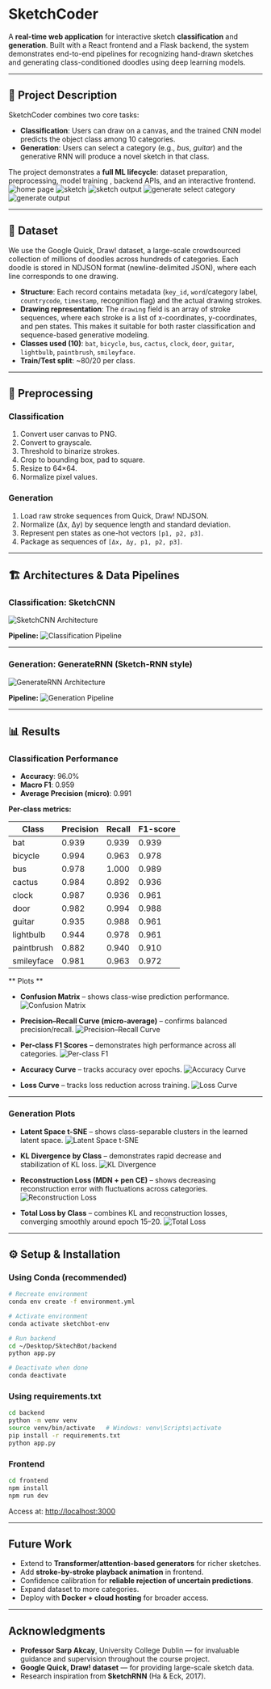 # SketchCoder

A **real-time web application** for interactive sketch **classification** and **generation**. Built with a React frontend and a Flask backend, the system demonstrates end-to-end pipelines for recognizing hand-drawn sketches and generating class-conditioned doodles using deep learning models.

---

## 📖 Project Description

SketchCoder combines two core tasks:

* **Classification**: Users can draw on a canvas, and the trained CNN model predicts the object class among 10 categories.
* **Generation**: Users can select a category (e.g., *bus*, *guitar*) and the generative RNN will produce a novel sketch in that class.

The project demonstrates a **full ML lifecycle**: dataset preparation, preprocessing, model training , backend APIs, and an interactive frontend.
![home page](backend/screenshots/Screenshot%202025-08-18%20at%2020.18.45.png)
![sketch](backend/screenshots/Screenshot%202025-08-18%20at%2020.20.23.png)
![sketch output](backend/screenshots/Screenshot%202025-08-18%20at%2020.20.32.png)
![generate select category](backend/screenshots/Screenshot%202025-08-18%20at%2020.20.42.png)
![generate output](backend/screenshots/Untitled%20design.png)

---

## 📂 Dataset

We use the Google Quick, Draw! dataset, a large-scale crowdsourced collection of millions of doodles across hundreds of categories. Each doodle is stored in NDJSON format (newline-delimited JSON), where each line corresponds to one drawing.
* **Structure**: Each record contains metadata (`key_id`, `word`/category label, `countrycode`, `timestamp`, recognition flag) and the actual drawing strokes.
* **Drawing representation**: The `drawing` field is an array of stroke sequences, where each stroke is a list of x-coordinates, y-coordinates, and pen states. This makes it suitable for both raster classification and sequence-based generative modeling.
* **Classes used (10)**: `bat`, `bicycle`, `bus`, `cactus`, `clock`, `door`, `guitar`, `lightbulb`, `paintbrush`, `smileyface`.
* **Train/Test split**: \~80/20 per class.

---

## 🧹 Preprocessing

### Classification

1. Convert user canvas to PNG.
2. Convert to grayscale.
3. Threshold to binarize strokes.
4. Crop to bounding box, pad to square.
5. Resize to 64×64.
6. Normalize pixel values.


### Generation

1. Load raw stroke sequences from Quick, Draw! NDJSON.
2. Normalize (Δx, Δy) by sequence length and standard deviation.
3. Represent pen states as one-hot vectors `[p1, p2, p3]`.
4. Package as sequences of `[Δx, Δy, p1, p2, p3]`.

---

## 🏗️ Architectures & Data Pipelines

### Classification: SketchCNN

![SketchCNN Architecture](backend/diagrams/Screenshot%202025-08-18%20at%2019.38.03.png)

**Pipeline:**
![Classification Pipeline](backend/diagrams/Screenshot%202025-08-18%20at%2019.38.15.png)

---


### Generation: GenerateRNN (Sketch-RNN style)
![GenerateRNN Architecture](backend/diagrams/Screenshot%202025-08-18%20at%2019.39.48.png)

**Pipeline:**
![Generation Pipeline](backend/diagrams/Screenshot%202025-08-18%20at%2019.38.24.png)

---

## 📊 Results

### Classification Performance

* **Accuracy**: 96.0%
* **Macro F1**: 0.959
* **Average Precision (micro)**: 0.991

**Per-class metrics:**

| Class      | Precision | Recall | F1-score |
| ---------- | --------- | ------ | -------- |
| bat        | 0.939     | 0.939  | 0.939    |
| bicycle    | 0.994     | 0.963  | 0.978    |
| bus        | 0.978     | 1.000  | 0.989    |
| cactus     | 0.984     | 0.892  | 0.936    |
| clock      | 0.987     | 0.936  | 0.961    |
| door       | 0.982     | 0.994  | 0.988    |
| guitar     | 0.935     | 0.988  | 0.961    |
| lightbulb  | 0.944     | 0.978  | 0.961    |
| paintbrush | 0.882     | 0.940  | 0.910    |
| smileyface | 0.981     | 0.963  | 0.972    |

** Plots **

- **Confusion Matrix** – shows class-wise prediction performance.
![Confusion Matrix](backend/reports/confusion_matrix.png)

- **Precision–Recall Curve (micro-average)** – confirms balanced precision/recall.
![Precision–Recall Curve](backend/reports/pr_curve_micro.png)

- **Per-class F1 Scores** – demonstrates high performance across all categories.
![Per-class F1](backend/reports/f1_per_class_bar.png)

- **Accuracy Curve** – tracks accuracy over epochs.
![Accuracy Curve](backend/reports/accuracy_curve.png)

- **Loss Curve** – tracks loss reduction across training.
![Loss Curve](backend/reports/loss_curve.png)


---

### Generation Plots

- **Latent Space t-SNE** – shows class-separable clusters in the learned latent space.
![Latent Space t-SNE](backend/Generate_report/latent_tsne.png)

- **KL Divergence by Class** – demonstrates rapid decrease and stabilization of KL loss.
![KL Divergence](backend/Generate_report/summary_kl_loss.png)

- **Reconstruction Loss (MDN + pen CE)** – shows decreasing reconstruction error with fluctuations across categories.
![Reconstruction Loss](backend/Generate_report/summary_recon_loss.png)

- **Total Loss by Class** – combines KL and reconstruction losses, converging smoothly around epoch 15–20.
![Total Loss](backend/Generate_report/summary_total_loss.png)

---

## ⚙️ Setup & Installation

### Using Conda (recommended)

```bash
# Recreate environment
conda env create -f environment.yml

# Activate environment
conda activate sketchbot-env

# Run backend
cd ~/Desktop/SktechBot/backend
python app.py

# Deactivate when done
conda deactivate
```

### Using requirements.txt

```bash
cd backend
python -m venv venv
source venv/bin/activate   # Windows: venv\Scripts\activate
pip install -r requirements.txt
python app.py
```

### Frontend

```bash
cd frontend
npm install
npm run dev
```

Access at: [http://localhost:3000](http://localhost:3000)

---

## Future Work

* Extend to **Transformer/attention-based generators** for richer sketches.
* Add **stroke-by-stroke playback animation** in frontend.
* Confidence calibration for **reliable rejection of uncertain predictions**.
* Expand dataset to more categories.
* Deploy with **Docker + cloud hosting** for broader access.

---

## Acknowledgments

* **Professor Sarp Akcay**, University College Dublin — for invaluable guidance and supervision throughout the course project.
* **Google Quick, Draw! dataset** — for providing large-scale sketch data.
* Research inspiration from **SketchRNN** (Ha & Eck, 2017).

